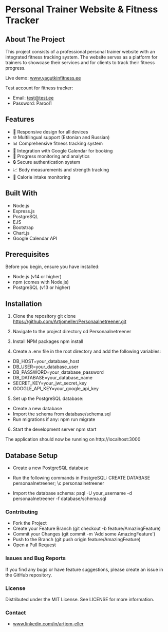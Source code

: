 # Personal Trainer Website & Fitness Tracker

## About The Project

This project consists of a professional personal trainer website with an integrated fitness tracking system. The website serves as a platform for trainers to showcase their services and for clients to track their fitness progress.

Live demo: www.yagutkinfitness.ee

Test account for fitness tracker:
- Email: test@test.ee
- Password: Parool1

## Features

- 📱 Responsive design for all devices
- 🌐 Multilingual support (Estonian and Russian)
- 📊 Comprehensive fitness tracking system
- 📅 Integration with Google Calendar for booking
- 💪 Progress monitoring and analytics
- 🔒 Secure authentication system
- 📈 Body measurements and strength tracking
- 🍎 Calorie intake monitoring

## Built With

- Node.js
- Express.js
- PostgreSQL
- EJS
- Bootstrap
- Chart.js
- Google Calendar API

## Prerequisites

Before you begin, ensure you have installed:
- Node.js (v14 or higher)
- npm (comes with Node.js)
- PostgreSQL (v13 or higher)

## Installation

1. Clone the repository
git clone https://github.com/Artjomeller/Personaalnetreener.git

2. Navigate to the project directory
cd Personaalnetreener

3. Install NPM packages
npm install

4. Create a .env file in the root directory and add the following variables:
- DB_HOST=your_database_host
- DB_USER=your_database_user
- DB_PASSWORD=your_database_password
- DB_DATABASE=your_database_name
- SECRET_KEY=your_jwt_secret_key
- GOOGLE_API_KEY=your_google_api_key

5. Set up the PostgreSQL database:
- Create a new database
- Import the schema from database/schema.sql
- Run migrations if any: npm run migrate


6. Start the development server
npm start

The application should now be running on http://localhost:3000

## Database Setup
- Create a new PostgreSQL database
- Run the following commands in PostgreSQL:
CREATE DATABASE personaalnetreener;
\c personaalnetreener

- Import the database schema:
psql -U your_username -d personaalnetreener -f database/schema.sql


### Contributing

- Fork the Project
- Create your Feature Branch (git checkout -b feature/AmazingFeature)
- Commit your Changes (git commit -m 'Add some AmazingFeature')
- Push to the Branch (git push origin feature/AmazingFeature)
- Open a Pull Request

### Issues and Bug Reports
If you find any bugs or have feature suggestions, please create an issue in the GitHub repository.

### License
Distributed under the MIT License. See LICENSE for more information.

### Contact
- www.linkedin.com/in/artjom-eller